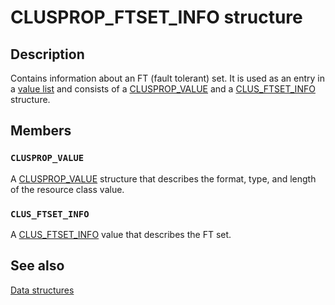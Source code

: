 # CLUSPROP_FTSET_INFO structure

## Description

Contains information about an FT (fault tolerant) set. It is used as an entry in a
[value list](https://learn.microsoft.com/previous-versions/windows/desktop/mscs/value-lists) and consists of a [CLUSPROP_VALUE](https://learn.microsoft.com/previous-versions/windows/desktop/api/clusapi/ns-clusapi-clusprop_value) and a [CLUS_FTSET_INFO](https://learn.microsoft.com/previous-versions/windows/desktop/api/clusapi/ns-clusapi-clus_ftset_info) structure.

## Members

### `CLUSPROP_VALUE`

A [CLUSPROP_VALUE](https://learn.microsoft.com/previous-versions/windows/desktop/api/clusapi/ns-clusapi-clusprop_value) structure that describes the format,
type, and length of the resource class value.

### `CLUS_FTSET_INFO`

A [CLUS_FTSET_INFO](https://learn.microsoft.com/previous-versions/windows/desktop/api/clusapi/ns-clusapi-clus_ftset_info) value that describes the
FT set.

## See also

[Data structures](https://learn.microsoft.com/previous-versions/windows/desktop/mscs/data-structures)